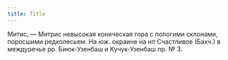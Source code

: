 ```yaml
---
title: Title
---
```


Митис, — Митрис невысокая коническая гора с пологими склонами, поросшими
редколесьем. На юж. окраине на нп Счастливое (Бахч.) в междуречье рр.
Биюк-Узенбаш и Кучук-Узенбаш пр. № 3.
